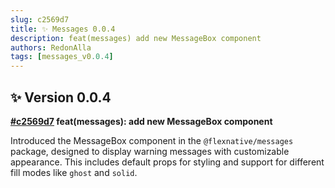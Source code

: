 ```yaml
---
slug: c2569d7
title: ✨ Messages 0.0.4
description: feat(messages) add new MessageBox component
authors: RedonAlla
tags: [messages_v0.0.4]
---
```


## ✨ Version 0.0.4

**[#c2569d7](https://github.com/RedonAlla/flexnative/commit/c2569d7) feat(messages): add new MessageBox component**

Introduced the MessageBox component in the `@flexnative/messages` package, designed to display warning messages with customizable appearance. This includes default props for styling and support for different fill modes like `ghost` and `solid`.